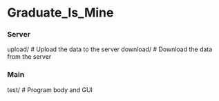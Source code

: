 # Graduate_Is_Mine

### Server
upload/   # Upload the data to the server
download/ # Download the data from the server

### Main
test/     # Program body and GUI
